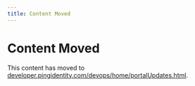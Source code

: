 ```yaml
---
title: Content Moved
---
```

# Content Moved

This content has moved to [developer.pingidentity.com/devops/home/portalUpdates.html](https://developer.pingidentity.com/devops/home/portalUpdates.html).

